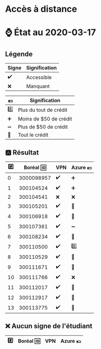 # Accès à distance

# :watch: État au 2020-03-17

## Légende

| Signe              | Signification          |
|--------------------|------------------------|
| :heavy_check_mark: | Accessible             |
| :x:                | Manquant               |

| :dollar:           | Signification          |
|--------------------|------------------------|
| :zero:             | Plus du tout de crédit |
| :heavy_plus_sign:  | Moins de $50 de crédit |
| :heavy_minus_sign: | Plus de $50 de crédit  |
| :100:              | Tout le crédit         |

## :a: Résultat

|:hash:| Boréal :id:| VPN                | Azure :dollar:     |
|------|------------|--------------------|--------------------|
|  0   | 3000098957 | :heavy_check_mark: | :heavy_plus_sign:  |
|  1   | 300104524  | :heavy_check_mark: | :heavy_plus_sign:  |
|  2   | 300104541  | :x:                |  :x:               |
|  3   | 300105201  | :heavy_check_mark: | :100:              |
|  4   | 300106918  | :heavy_check_mark: | :100:              |
|  5   | 300107361  | :heavy_check_mark: | :heavy_minus_sign: |
|  6   | 300108234  | :heavy_check_mark: | :100:              |
|  7   | 300110500  | :heavy_check_mark: | :zero:             |
|  8   | 300110529  | :heavy_check_mark: | :100:              |
|  9   | 300111671  | :heavy_check_mark: | :100:              |
| 10   | 300111766  | :heavy_check_mark: |  :x:               |
| 11   | 300112017  | :heavy_check_mark: | :100:              |
| 12   | 300112917  | :heavy_check_mark: | :100:              |
| 13   | 300113775  | :heavy_check_mark: | :100:              |


## :x: Aucun signe de l'étudiant


|:hash:| Boréal :id:| VPN                | Azure :dollar:       |
|------|------------|--------------------|----------------------|
